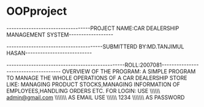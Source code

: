 ﻿# OOPproject
----------------------------------PROJECT NAME:CAR DEALERSHIP MANAGEMENT SYSTEM------------------

---------------------------------------SUBMITTERD BY:MD.TANJIMUL HASAN---------------------------

------------------------------------------------ROLL:2007081-------------------------------------
OVERVIEW OF THE PROGRAM:
                  A SIMPLE PROGRAM TO MANAGE THE WHOLE OPERATIONS OF A CAR DEALERSHIP STORE LIKE:
                  MANAGING PRODUCT STOCKS,MANAGING INFORMATION OF EMPLOYEES,HANDLING ORDERS ETC.
FOR LOGIN:
          USE \\\\\\\\\\\\ admin@gmail.com \\\\\\\\\\\\\\ AS EMAIL
          USE  \\\\\\\\\\\\      1234       \\\\\\\\\\\\\\ AS PASSWORD

